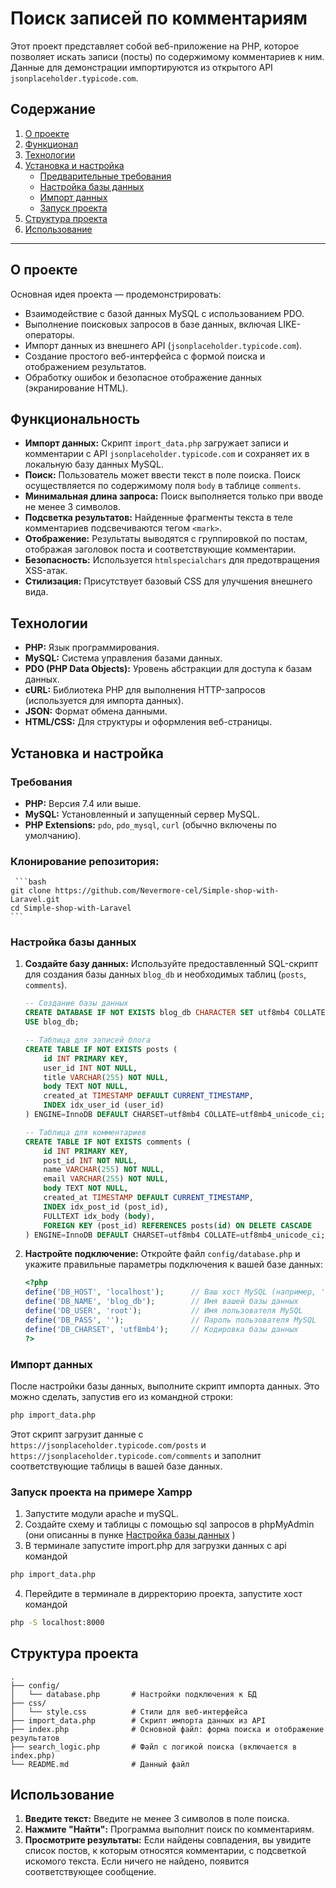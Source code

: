 # Поиск записей по комментариям

Этот проект представляет собой веб-приложение на PHP, которое позволяет искать записи (посты) по содержимому комментариев к ним. Данные для демонстрации импортируются из открытого API `jsonplaceholder.typicode.com`.

## Содержание

1.  [О проекте](#о-проекте)
2.  [Функционал](#функционал)
3.  [Технологии](#технологии)
4.  [Установка и настройка](#установка-и-настройка)
    *   [Предварительные требования](#предварительные-требования)
    *   [Настройка базы данных](#настройка-базы-данных)
    *   [Импорт данных](#импорт-данных)
    *   [Запуск проекта](#запуск-проекта)
5.  [Структура проекта](#структура-проекта)
6.  [Использование](#использование)

---

## О проекте

Основная идея проекта — продемонстрировать:
*   Взаимодействие с базой данных MySQL с использованием PDO.
*   Выполнение поисковых запросов в базе данных, включая LIKE-операторы.
*   Импорт данных из внешнего API (`jsonplaceholder.typicode.com`).
*   Создание простого веб-интерфейса с формой поиска и отображением результатов.
*   Обработку ошибок и безопасное отображение данных (экранирование HTML).

## Функциональность

*   **Импорт данных:** Скрипт `import_data.php` загружает записи и комментарии с API `jsonplaceholder.typicode.com` и сохраняет их в локальную базу данных MySQL.
*   **Поиск:** Пользователь может ввести текст в поле поиска. Поиск осуществляется по содержимому поля `body` в таблице `comments`.
*   **Минимальная длина запроса:** Поиск выполняется только при вводе не менее 3 символов.
*   **Подсветка результатов:** Найденные фрагменты текста в теле комментариев подсвечиваются тегом `<mark>`.
*   **Отображение:** Результаты выводятся с группировкой по постам, отображая заголовок поста и соответствующие комментарии.
*   **Безопасность:** Используется `htmlspecialchars` для предотвращения XSS-атак.
*   **Стилизация:** Присутствует базовый CSS для улучшения внешнего вида.

## Технологии

*   **PHP:** Язык программирования.
*   **MySQL:** Система управления базами данных.
*   **PDO (PHP Data Objects):** Уровень абстракции для доступа к базам данных.
*   **cURL:** Библиотека PHP для выполнения HTTP-запросов (используется для импорта данных).
*   **JSON:** Формат обмена данными.
*   **HTML/CSS:** Для структуры и оформления веб-страницы.

## Установка и настройка

### Требования

*   **PHP:** Версия 7.4 или выше.
*   **MySQL:** Установленный и запущенный сервер MySQL.
*   **PHP Extensions:** `pdo`, `pdo_mysql`, `curl` (обычно включены по умолчанию).

### Клонирование репозитория:
     ```bash
    git clone https://github.com/Nevermore-cel/Simple-shop-with-Laravel.git
    cd Simple-shop-with-Laravel 
    ```

### Настройка базы данных

1.  **Создайте базу данных:**
    Используйте предоставленный SQL-скрипт для создания базы данных `blog_db` и необходимых таблиц (`posts`, `comments`).

    ```sql
    -- Создание базы данных
    CREATE DATABASE IF NOT EXISTS blog_db CHARACTER SET utf8mb4 COLLATE utf8mb4_unicode_ci;
    USE blog_db;

    -- Таблица для записей блога
    CREATE TABLE IF NOT EXISTS posts (
        id INT PRIMARY KEY,
        user_id INT NOT NULL,
        title VARCHAR(255) NOT NULL,
        body TEXT NOT NULL,
        created_at TIMESTAMP DEFAULT CURRENT_TIMESTAMP,
        INDEX idx_user_id (user_id)
    ) ENGINE=InnoDB DEFAULT CHARSET=utf8mb4 COLLATE=utf8mb4_unicode_ci;

    -- Таблица для комментариев
    CREATE TABLE IF NOT EXISTS comments (
        id INT PRIMARY KEY,
        post_id INT NOT NULL,
        name VARCHAR(255) NOT NULL,
        email VARCHAR(255) NOT NULL,
        body TEXT NOT NULL,
        created_at TIMESTAMP DEFAULT CURRENT_TIMESTAMP,
        INDEX idx_post_id (post_id),
        FULLTEXT idx_body (body),
        FOREIGN KEY (post_id) REFERENCES posts(id) ON DELETE CASCADE
    ) ENGINE=InnoDB DEFAULT CHARSET=utf8mb4 COLLATE=utf8mb4_unicode_ci;
    ```

2.  **Настройте подключение:**
    Откройте файл `config/database.php` и укажите правильные параметры подключения к вашей базе данных:

    ```php
    <?php
    define('DB_HOST', 'localhost');      // Ваш хост MySQL (например, 'localhost', '127.0.0.1')
    define('DB_NAME', 'blog_db');        // Имя вашей базы данных
    define('DB_USER', 'root');           // Имя пользователя MySQL
    define('DB_PASS', '');               // Пароль пользователя MySQL
    define('DB_CHARSET', 'utf8mb4');     // Кодировка базы данных
    ?>
    ```

### Импорт данных

После настройки базы данных, выполните скрипт импорта данных. Это можно сделать, запустив его из командной строки:

```bash
php import_data.php
```

Этот скрипт загрузит данные с `https://jsonplaceholder.typicode.com/posts` и `https://jsonplaceholder.typicode.com/comments` и заполнит соответствующие таблицы в вашей базе данных.

### Запуск проекта на примере Xampp
1. Запустите модули apache и mySQL.
2. Создайте схему и таблицы с помощью sql запросов в phpMyAdmin (они описанны в пунке [Настройка базы данных](#настройка-базы-данных) )
3. В терминале запустите import.php для загрузки данных с api командой 
```bash 
php import_data.php
```
4. Перейдите в терминале в дирректорию проекта, запустите хост командой 
```bash 
php -S localhost:8000
```




## Структура проекта

```
.
├── config/
│   └── database.php       # Настройки подключения к БД
├── css/
│   └── style.css          # Стили для веб-интерфейса
├── import_data.php        # Скрипт импорта данных из API
├── index.php              # Основной файл: форма поиска и отображение результатов
├── search_logic.php       # Файл с логикой поиска (включается в index.php)
└── README.md              # Данный файл
```

## Использование

1.  **Введите текст:** Введите не менее 3 символов в поле поиска.
2.  **Нажмите "Найти":** Программа выполнит поиск по комментариям.
3.  **Просмотрите результаты:** Если найдены совпадения, вы увидите список постов, к которым относятся комментарии, с подсветкой искомого текста. Если ничего не найдено, появится соответствующее сообщение.